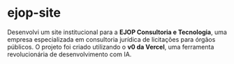 # ejop-site
Desenvolvi um site institucional para a **EJOP Consultoria e Tecnologia**, uma empresa especializada em consultoria jurídica de licitações para órgãos públicos. O projeto foi criado utilizando o **v0 da Vercel**, uma ferramenta revolucionária de desenvolvimento com IA.
